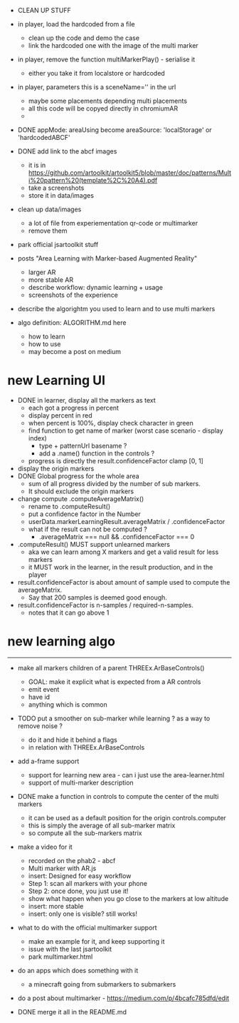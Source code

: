 - CLEAN UP STUFF
- in player, load the hardcoded from a file
  - clean up the code and demo the case
  - link the hardcoded one with the image of the multi marker
- in player, remove the function multiMarkerPlay() - serialise it
  - either you take it from localstore or hardcoded
- in player, parameters this is a sceneName='' in the url
  - maybe some placements depending multi placements
  - all this code will be copyed directly in chromiumAR
  - 
- DONE appMode: areaUsing become areaSource: 'localStorage' or 'hardcodedABCF'
- DONE add link to the abcf images
  - it is in https://github.com/artoolkit/artoolkit5/blob/master/doc/patterns/Multi%20pattern%20(template%2C%20A4).pdf
  - take a screenshots
  - store it in data/images
- clean up data/images
  - a lot of file from experiementation qr-code or multimarker
  - remove them

- park official jsartoolkit stuff
- posts "Area Learning with Marker-based Augmented Reality"
  - larger AR
  - more stable AR
  - describe workflow: dynamic learning + usage
  - screenshots of the experience
  
- describe the algorightm you used to learn and to use multi markers
- algo definition: ALGORITHM.md here
  - how to learn
  - how to use 
  - may become a post on medium 







# new Learning UI

- DONE in learner, display all the markers as text
  - each got a progress in percent 
  - display percent in red
  - when percent is 100%, display check character in green
  - find function to get name of marker (worst case scenario - display index)
    - type + patternUrl basename ?
    - add a .name() function in the controls ?
  - progress is directly the result.confidenceFactor clamp [0, 1]
- display the origin markers
- DONE Global progress for the whole area 
  - sum of all progress divided by the number of sub markers.
  - It should exclude the origin markers
- change compute .computeAverageMatrix()
  - rename to .computeResult()
  - put a confidence factor in the Number
  - userData.markerLearningResult.averageMatrix / .confidenceFactor
  - what if the result can not be computed ?
    - .averageMatrix === null && .confidenceFactor === 0
- .computeResult() MUST support unlearned markers
  - aka we can learn among X markers and get a valid result for less markers
  - it MUST work in the learner, in the result production, and in the player
- result.confidenceFactor is about amount of sample used to compute the averageMatrix.
  - Say that 200 samples is deemed good enough.
- result.confidenceFactor is n-samples / required-n-samples.
  - notes that it can go above 1

# new learning algo






---

- make all markers children of a parent THREEx.ArBaseControls()
  - GOAL: make it explicit what is expected from a AR controls
  - emit event
  - have id
  - anything which is common

- TODO put a smoother on sub-marker while learning ? as a way to remove noise ?
  - do it and hide it behind a flags
  - in relation with THREEx.ArBaseControls
- add a-frame support
  - support for learning new area - can i just use the area-learner.html
  - support of multi-marker description


- DONE make a function in controls to compute the center of the multi markers
  - it can be used as a default position for the origin controls.computer
  - this is simply the average of all sub-marker matrix
  - so compute all the sub-markers matrix

- make a video for it
  - recorded on the phab2 - abcf
  - Multi marker with AR.js
  - insert: Designed for easy workflow
  - Step 1: scan all markers with your phone
  - Step 2: once done, you just use it!
  - show what happen when you go close to the markers at low altitude
  - insert: more stable
  - insert: only one is visible? still works!

- what to do with the official multimarker support
  - make an example for it, and keep supporting it
  - issue with the last jsartoolkit
  - park multimarker.html


- do an apps which does something with it
  - a minecraft going from submarkers to submarkers


- do a post about multimarker - https://medium.com/p/4bcafc785dfd/edit



- DONE merge it all in the README.md
